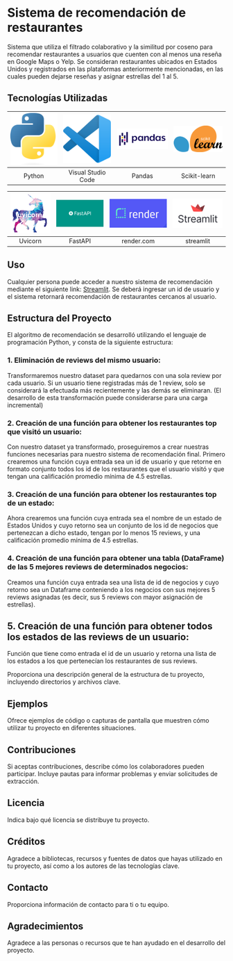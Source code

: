 # Sistema de recomendación de restaurantes

Sistema que utiliza el filtrado colaborativo y la similitud por coseno para recomendar restaurantes a usuarios que cuenten con al menos una
reseña en Google Maps o Yelp. Se consideran restaurantes ubicados en Estados Unidos y registrados en las plataformas anteriormente mencionadas,
en las cuales pueden dejarse reseñas y asignar estrellas del 1 al 5.

## Tecnologías Utilizadas

| ![Imagen 1](https://github.com/hernandroz/testeo13ago2023/blob/main/imagenes_readme/Python-logo-notext.png) | ![Imagen 2](https://github.com/hernandroz/testeo13ago2023/blob/main/imagenes_readme/Visual_Studio_Code_1.35_icon.svg.png) | ![Imagen 3](https://github.com/hernandroz/testeo13ago2023/blob/main/imagenes_readme/Pandas_logo.svg.png) | ![Imagen 4](https://github.com/hernandroz/testeo13ago2023/blob/main/imagenes_readme/2560px-Scikit_learn_logo_small.svg.png) 
|:-----------------------:|:-----------------------:|:-----------------------:|:-----------------------:|
|    Python        |    Visual Studio Code        |    Pandas        |    Scikit-learn        

| ![Imagen 4](https://github.com/hernandroz/testeo13ago2023/blob/main/imagenes_readme/uvicorn.png) | ![Imagen 5](https://github.com/hernandroz/testeo13ago2023/blob/main/imagenes_readme/1_UQpQJjVtSuUFxXmb64hqYw.png) | ![Imagen 6](https://github.com/hernandroz/testeo13ago2023/blob/main/imagenes_readme/MRd3wYu7.png) | ![Imagen 7](https://github.com/hernandroz/testeo13ago2023/blob/main/imagenes_readme/image27_frqkzv.png) |
|:-----------------------:|:-----------------------:|:-----------------------:|:-----------------------:|
|    Uvicorn        |    FastAPI        |    render.com        |    streamlit        


## Uso

Cualquier persona puede acceder a nuestro sistema de recomendación mediante el siguiente link: [Streamlit](https://streamlit.io/).
Se deberá ingresar un id de usuario y el sistema retornará recomendación de restaurantes cercanos al usuario.

## Estructura del Proyecto

El algoritmo de recomendación se desarrolló utilizando el lenguaje de programación Python, y consta de la siguiente estructura:

### 1. Eliminación de reviews del mismo usuario: 
Transformaremos nuestro dataset para quedarnos con una sola review por cada usuario.
Si un usuario tiene registradas más de 1 review, solo se considerará la efectuada más recientemente y las demás se eliminaran.
(El desarrollo de esta transformación puede considerarse para una carga incremental)

### 2. Creación de una función para obtener los restaurantes top que visitó un usuario: 
Con nuestro dataset ya transformado, proseguiremos a crear nuestras funciones necesarias para nuestro sistema de
recomendación final. Primero crearemos una función cuya entrada sea un id de usuario y que retorne en formato conjunto 
todos los id de los restaurantes que el usuario visitó y que tengan una calificación promedio mínima de 4.5 estrellas.

### 3. Creación de una función para obtener los restaurantes top de un estado:
Ahora crearemos una función cuya entrada sea el nombre de un estado de Estados Unidos y cuyo retorno sea un conjunto de los
id de negocios que pertenezcan a dicho estado, tengan por lo menos 15 reviews, y una calificación promedio mínima de 4.5 estrellas.

### 4. Creación de una función para obtener una tabla (DataFrame) de las 5 mejores reviews de determinados negocios:
Creamos una función cuya entrada sea una lista de id de negocios y cuyo retorno sea un Dataframe conteniendo a los negocios con sus
mejores 5 reviews asignadas (es decir, sus 5 reviews con mayor asignación de estrellas).

## 5. Creación de una función para obtener todos los estados de las reviews de un usuario:
Función que tiene como entrada el id de un usuario y retorna una lista de los estados a los que pertenecían los restaurantes
de sus reviews.




Proporciona una descripción general de la estructura de tu proyecto, incluyendo directorios y archivos clave.

## Ejemplos

Ofrece ejemplos de código o capturas de pantalla que muestren cómo utilizar tu proyecto en diferentes situaciones.

## Contribuciones

Si aceptas contribuciones, describe cómo los colaboradores pueden participar. Incluye pautas para informar problemas y enviar solicitudes de extracción.

## Licencia

Indica bajo qué licencia se distribuye tu proyecto.

## Créditos

Agradece a bibliotecas, recursos y fuentes de datos que hayas utilizado en tu proyecto, así como a los autores de las tecnologías clave.

## Contacto

Proporciona información de contacto para ti o tu equipo.

## Agradecimientos

Agradece a las personas o recursos que te han ayudado en el desarrollo del proyecto.

